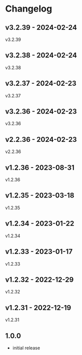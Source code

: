 # Changelog

## v3.2.39 - 2024-02-24

v3.2.39

## v3.2.38 - 2024-02-24

v3.2.38

## v3.2.37 - 2024-02-23

v3.2.37

## v3.2.36 - 2024-02-23

v3.2.36

## v2.2.36 - 2024-02-23

v2.2.36

## v1.2.36 - 2023-08-31

v1.2.36

## v1.2.35 - 2023-03-18

v1.2.35

## v1.2.34 - 2023-01-22

v1.2.34

## v1.2.33 - 2023-01-17

v1.2.33

## v1.2.32 - 2022-12-29

v1.2.32

## v1.2.31 - 2022-12-19

v1.2.31

## 1.0.0

- initial release

